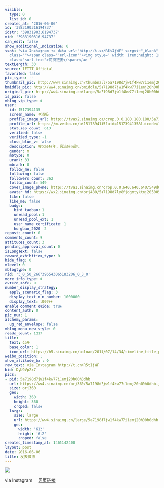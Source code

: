 ```yaml
---
visible:
  type: 0
  list_id: 0
created_at: '2016-06-06'
id: '3983190316194737'
idstr: '3983190316194737'
mid: '3983190316194737'
can_edit: false
show_additional_indication: 0
text: 'via Instagram <a data-url="http://t.cn/R5tIjWF" target="_blank" href="https://weibo.cn/sinaurl?luicode=10000011&lfid=2304131517394135_-_WEIBO_SECOND_PROFILE_WEIBO&u=https%3A%2F%2Fwww.instagram.com%2Fp%2FBGSEJcvR862%2F"
  class=""><span class=''url-icon''><img style=''width: 1rem;height: 1rem'' src=''//h5.sinaimg.cn/upload/2015/09/25/3/timeline_card_small_web_default.png''></span><span
  class="surl-text">网页链接</span></a> '
textLength: 33
source: IFTTT_Official
favorited: false
pic_types: ''
thumbnail_pic: http://ww4.sinaimg.cn/thumbnail/5a7198d7jw1f4kw77i1emj20h00h0dhb.jpg
bmiddle_pic: http://ww4.sinaimg.cn/bmiddle/5a7198d7jw1f4kw77i1emj20h00h0dhb.jpg
original_pic: http://ww4.sinaimg.cn/large/5a7198d7jw1f4kw77i1emj20h00h0dhb.jpg
is_paid: false
mblog_vip_type: 0
user:
  id: 1517394135
  screen_name: 李消极
  profile_image_url: https://tvax2.sinaimg.cn/crop.0.0.180.180.180/5a7198d7ly8fjdgmtyktmj20500500so.jpg?KID=imgbed,tva&Expires=1606399482&ssig=WBvp3QtRVs
  profile_url: https://m.weibo.cn/u/1517394135?uid=1517394135&luicode=10000011&lfid=2304131517394135_-_WEIBO_SECOND_PROFILE_WEIBO
  statuses_count: 613
  verified: false
  verified_type: -1
  close_blue_v: false
  description: 唯忆轻狂年，风流任沉醉。
  gender: m
  mbtype: 0
  urank: 33
  mbrank: 0
  follow_me: false
  following: false
  followers_count: 362
  follow_count: 549
  cover_image_phone: https://tva1.sinaimg.cn/crop.0.0.640.640.640/549d0121tw1egm1kjly3jj20hs0hsq4f.jpg
  avatar_hd: https://wx2.sinaimg.cn/orj480/5a7198d7ly8fjdgmtyktmj20500500so.jpg
  like: false
  like_me: false
  badge:
    bind_taobao: 1
    unread_pool: 1
    unread_pool_ext: 1
    user_name_certificate: 1
    hongbao_2020: 2
reposts_count: 0
comments_count: 9
attitudes_count: 3
pending_approval_count: 0
isLongText: false
reward_exhibition_type: 0
hide_flag: 0
mlevel: 0
mblogtype: 0
rid: '5_0_50_2667396543065183206_0_0_0'
more_info_type: 0
extern_safe: 0
number_display_strategy:
  apply_scenario_flag: 3
  display_text_min_number: 1000000
  display_text: 100万+
enable_comment_guide: true
content_auth: 0
pic_num: 1
alchemy_params:
  ug_red_envelope: false
mblog_menu_new_style: 0
reads_count: 1213
title:
  text: 公开
  base_color: 1
  icon_url: https://h5.sinaimg.cn/upload/2015/07/14/34/timeline_title_public_default.png
weibo_position: 1
show_attitude_bar: 0
raw_text: via Instagram http://t.cn/R5tIjWF ​​​
bid: DyU9VpZx7
pics:
- pid: 5a7198d7jw1f4kw77i1emj20h00h0dhb
  url: https://ww4.sinaimg.cn/orj360/5a7198d7jw1f4kw77i1emj20h00h0dhb.jpg
  size: orj360
  geo:
    width: 360
    height: 360
    croped: false
  large:
    size: large
    url: https://ww4.sinaimg.cn/large/5a7198d7jw1f4kw77i1emj20h00h0dhb.jpg
    geo:
      width: '612'
      height: '612'
      croped: false
created_timestamp_at: 1465142400
layout: post
date: 2016-06-06
title: 发表微博
---
```


![](http://ww4.sinaimg.cn/large/5a7198d7jw1f4kw77i1emj20h00h0dhb.jpg)

via Instagram <a data-url="http://t.cn/R5tIjWF" target="_blank" href="https://weibo.cn/sinaurl?luicode=10000011&lfid=2304131517394135_-_WEIBO_SECOND_PROFILE_WEIBO&u=https%3A%2F%2Fwww.instagram.com%2Fp%2FBGSEJcvR862%2F" class=""><span class='url-icon'><img style='width: 1rem;height: 1rem' src='//h5.sinaimg.cn/upload/2015/09/25/3/timeline_card_small_web_default.png'></span><span class="surl-text">网页链接</span></a> 

